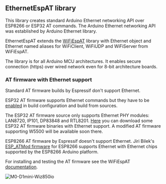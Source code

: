 
## EthernetEspAT library

This library creates standard Arduino Ethernet networking API over ESP8266 or ESP32 AT commands. The Arduino Ethernet networking API was established by Arduino Ethernet library.

EthernetEspAT extends the [WiFiEspAT](https://github.com/JAndrassy/WiFiEspAT) library with Ethernet object and Ethernet named aliases for WiFiClient, WiFiUDP and WiFiServer from WiFiEspAT.

The library is for all Arduino MCU architectures. It enables secure connection (https) over wired network even for 8-bit architecture boards.

### AT firmware with Ethernet support

Standard AT firmware builds by Espressif don't support Ethernet.

ESP32 AT firmware supports Ethernet commands but they have to be [enabled](https://docs.espressif.com/projects/esp-at/en/latest/esp32/Compile_and_Develop/How_to_enable_ESP_AT_Ethernet.html) in build configuration and build from sources.

The ESP32 AT firmware source only supports Ethernet PHY modules: LAN8720, IP101, DP83848 and RTL8201. [Here](https://github.com/Networking-for-Arduino/EthernetEspAT/wiki/ESP32-firmware) you can download some ESP32 AT firmware binaries with Ethernet support. A modified AT firmware supporting W5500 will be available soon there.

ESP8266 AT firmware by Espressif doesn't support Ethernet. Jiri Bilek's [ESP_ATMod firmware](https://github.com/JiriBilek/ESP_ATMod#description) for ESP8266 supports Ethernet with Ethernet chips supported by the ESP8266 Arduino platform.

For installing and testing the AT firmware see the WiFiEspAT [documentation](https://github.com/JAndrassy/WiFiEspAT?tab=readme-ov-file#getting-started).

![M0-D1mini-Wiz850io](https://raw.githubusercontent.com/wiki/Networking-for-Arduino/EthernetEspAT/img/M0-D1mini-Wiz850io.jpg)

